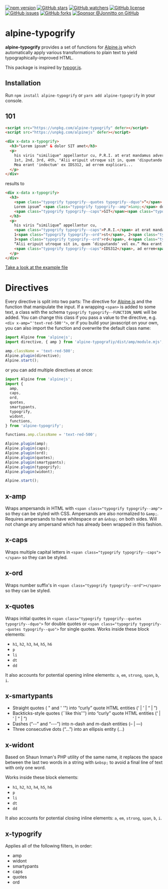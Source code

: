 [![npm version]][npm] [![GitHub stars]][stargazers] [![GitHub watchers]][subscription] [![GitHub license]][license] [![GitHub issues]][issues] [![GitHub forks]][network] [![Sponsor @Jonnitto on GitHub]][sponsor]

# alpine-typogrify

**alpine-typogrify** provides a set of functions for [Alpine.js] which automatically apply various transformations to plain text to yield
typographically-improved HTML.

This package is inspired by [typogr.js].

## Installation

Run `npm install alpine-typogrify` or `yarn add alpine-typogrify` in your console.

## 101

```html
<script src="https://unpkg.com/alpine-typogrify" defer></script>
<script src="https://unpkg.com/alpinejs" defer></script>

<div x-data x-typogrify>
  <h3>"Lorem ipsum" & dolor SIT amet</h3>
  <p>
    his viris "similique" appellantur cu, P.R.I. at erat mandamus adversarium.
    1st, 2nd, 3rd, 4th, "Alii eripuit utroque sit in, quem 'disputando' vel ex."
    Mea erant 'indoctum' ex IDS312, ad errem explicari...
  </p>
</div>
```

results to

```html
<div x-data x-typogrify>
  <h3>
    <span class="typogrify typogrify--quotes typogrify--dquo">“</span>
    Lorem ipsum” <span class="typogrify typogrify--amp">&amp;</span> dolor
    <span class="typogrify typogrify--caps">SIT</span><span class="typogrify typogrify--widont">&nbsp;</span>amet
  </h3>
  <p>
    his viris “similique” appellantur cu,
    <span class="typogrify typogrify--caps">P.R.I.</span> at erat mandamus adversarium. 
    1<span class="typogrify typogrify--ord">st</span>, 2<span class="typogrify typogrify--ord">nd</span>, 
    3<span class="typogrify typogrify--ord">rd</span>, 4<span class="typogrify typogrify--ord">th</span>, 
    “Alii eripuit utroque sit in, quem ‘disputando’ vel ex.” Mea erant ‘indoctum’ ex 
    <span class="typogrify typogrify--caps">IDS312</span>, ad errem<span class="typogrify typogrify--widont">&nbsp;</span>explicari…
  </p>
</div>
```

[Take a look at the example file]

# Directives

Every directive is split into two parts: The directive for [Alpine.js] and the function that manipulate the input. If a wrapping `<span>` is added to some text, a class with the schema `typogrify typogrify--FUNCTION_NAME` will be added. You can change this class if you pass a value to the directive, e.g. `<div x-amp="'text-red-500'">`, or if you build your javascript on your own, you can also import the function and overwrite the default class name:

```js
import Alpine from 'alpinejs';
import directive, { amp } from 'alpine-typografiy/dist/amp/module.mjs';

amp.className = 'text-red-500';
Alpine.plugin(directive);
Alpine.start();
```

or you can add multiple directives at once:

```js
import Alpine from 'alpinejs';
import {
  amp,
  caps,
  ord,
  quotes,
  smartypants,
  typogrify,
  widont,
  functions,
} from 'alpine-typogrify';

functions.amp.className = 'text-red-500';

Alpine.plugin(amp);
Alpine.plugin(caps);
Alpine.plugin(ord);
Alpine.plugin(quotes);
Alpine.plugin(smartypants);
Alpine.plugin(typogrify);
Alpine.plugin(widont);

Alpine.start();
```

## x-amp

Wraps ampersands in HTML with `<span class="typogrify typogrify--amp">` so they can be styled with CSS. Ampersands are also normalized to `&amp;`. Requires ampersands to have whitespace or an `&nbsp;` on both sides. Will not change any ampersand which has already been wrapped in this fashion.

## x-caps

Wraps multiple capital letters in `<span class="typogrify typogrify--caps"></span>` so they can be styled.

## x-ord

Wraps number suffix's in `<span class="typogrify typogrify--ord"></span>` so they can be styled.

## x-quotes

Wraps initial quotes in `<span class="typogrify typogrify--quotes typogrify--dquo">` for double quotes or `<span class="typogrify typogrify--quotes typogrify--quo">` for single quotes. Works inside these block elements:

- `h1`, `h2`, `h3`, `h4`, `h5`, `h6`
- `p`
- `li`
- `dt`
- `dd`

It also accounts for potential opening inline elements: `a`, `em`,
`strong`, `span`, `b`, `i`.

## x-smartypants

- Straight quotes ( " and ' '") into “curly” quote HTML entities (&lsquo; | &rsquo; | &ldquo; | &rdquo;)
- Backticks-style quotes (``like this''') into “curly” quote HTML entities (&lsquo; | &rsquo; | &ldquo; | &rdquo;)
- Dashes (“--” and “---”) into n-dash and m-dash entities (&ndash; | &mdash;)
- Three consecutive dots (“...”) into an ellipsis entity (&hellip;)

## x-widont

Based on Shaun Inman's PHP utility of the same name, it replaces the
space between the last two words in a string with `&nbsp;` to avoid
a final line of text with only one word.

Works inside these block elements:

- `h1`, `h2`, `h3`, `h4`, `h5`, `h6`
- `p`
- `li`
- `dt`
- `dd`

It also accounts for potential closing inline elements: `a`, `em`,
`strong`, `span`, `b`, `i`.

## x-typogrify

Applies all of the following filters, in order:

- amp
- widont
- smartypants
- caps
- quotes
- ord

[npm version]: https://img.shields.io/npm/v/alpine-typogrify
[npm]: https://www.npmjs.com/package/alpine-typogrify
[github issues]: https://img.shields.io/github/issues/Jonnitto/alpine-typogrify
[issues]: https://github.com/Jonnitto/alpine-typogrify/issues
[github forks]: https://img.shields.io/github/forks/Jonnitto/alpine-typogrify
[network]: https://github.com/Jonnitto/alpine-typogrify/network
[github stars]: https://img.shields.io/github/stars/Jonnitto/alpine-typogrify
[stargazers]: https://github.com/Jonnitto/alpine-typogrify/stargazers
[github license]: https://img.shields.io/github/license/Jonnitto/alpine-typogrify
[license]: LICENSE
[sponsor @jonnitto on github]: https://img.shields.io/badge/sponsor-Support%20this%20package-informational
[sponsor]: https://github.com/sponsors/jonnitto
[github watchers]: https://img.shields.io/github/watchers/Jonnitto/alpine-typogrify.svg
[subscription]: https://github.com/Jonnitto/alpine-typogrify/subscription
[alpine.js]: https://alpinejs.dev
[typogr.js]: https://github.com/ekalinin/typogr.js/
[take a look at the example file]: example.html
